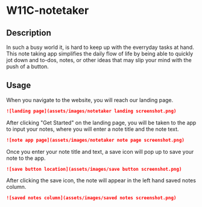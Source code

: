 # W11C-notetaker

## Description

In such a busy world it, is hard to keep up with the everryday tasks at hand. This note taking app simplifies the daily flow of life by being able to quickly jot down and to-dos, notes, or other ideas that may slip your mind with the push of a button. 


## Usage

When you navigate to the website, you will reach our landing page. 

```md
![landing page](assets/images/notetaker landing screenshot.png)
```

After clicking "Get Started" on the landing page, you will be taken to the app to input your notes, where you will enter a note title and the note text.

```md
![note app page](assets/images/notetaker note page screenshot.png)
```

Once you enter your note title and text, a save icon will pop up to save your note to the app.

```md
![save button location](assets/images/save button screenshot.png)
```

After clicking the save icon, the note will appear in the left hand saved notes column.

```md
![saved notes column](assets/images/saved notes screenshot.png)
```



